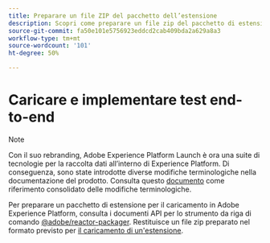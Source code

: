 ```yaml
---
title: Preparare un file ZIP del pacchetto dell’estensione
description: Scopri come preparare un file zip del pacchetto di estensione.
source-git-commit: fa50e101e5756923eddcd2cab409bda2a629a8a3
workflow-type: tm+mt
source-wordcount: '101'
ht-degree: 50%

---
```


# Caricare e implementare test end-to-end

>[!NOTE]
>
>Con il suo rebranding, Adobe Experience Platform Launch è ora una suite di tecnologie per la raccolta dati all’interno di Experience Platform. Di conseguenza, sono state introdotte diverse modifiche terminologiche nella documentazione del prodotto. Consulta questo [documento](../../term-updates.md) come riferimento consolidato delle modifiche terminologiche.

Per preparare un pacchetto di estensione per il caricamento in Adobe Experience Platform, consulta i documenti API per lo strumento da riga di comando [@adobe/reactor-packager](https://www.npmjs.com/package/@adobe/reactor-packager). Restituisce un file zip preparato nel formato previsto per [il caricamento di un&#39;estensione](./upload-and-test.md).
